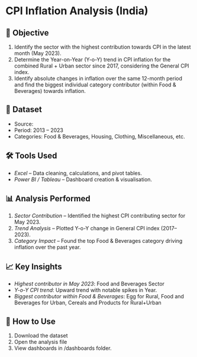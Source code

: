 # CPI Inflation Analysis (India)

## 📌 Objective
1. Identify the sector with the highest contribution towards CPI in the latest month (May 2023).
2. Determine the Year-on-Year (Y-o-Y) trend in CPI inflation for the combined Rural + Urban sector since 2017, considering the General CPI index.
3. Identify absolute changes in inflation over the same 12-month period and find the biggest individual category contributor (within Food & Beverages) towards inflation.

## 📂 Dataset
- Source: 
- Period: 2013 – 2023
- Categories: Food & Beverages, Housing, Clothing, Miscellaneous, etc.

## 🛠 Tools Used
- *Excel* – Data cleaning, calculations, and pivot tables.
- *Power BI / Tableau* – Dashboard creation & visualisation.
  
  
## 📊 Analysis Performed
1. *Sector Contribution* – Identified the highest CPI contributing sector for May 2023.
2. *Trend Analysis* – Plotted Y-o-Y change in General CPI index (2017–2023).
3. *Category Impact* – Found the top Food & Beverages category driving inflation over the past year.

## 📈 Key Insights
- *Highest contributor in May 2023*: Food and Beverages Sector  
- *Y-o-Y CPI trend*: Upward trend with notable spikes in Year.  
- *Biggest contributor within Food & Beverages*: Egg for Rural, Food and Beverages for Urban, Cereals and Products for Rural+Urban
  
## 🚀 How to Use
1. Download the dataset 
2. Open the analysis file 
3. View dashboards in /dashboards folder.

